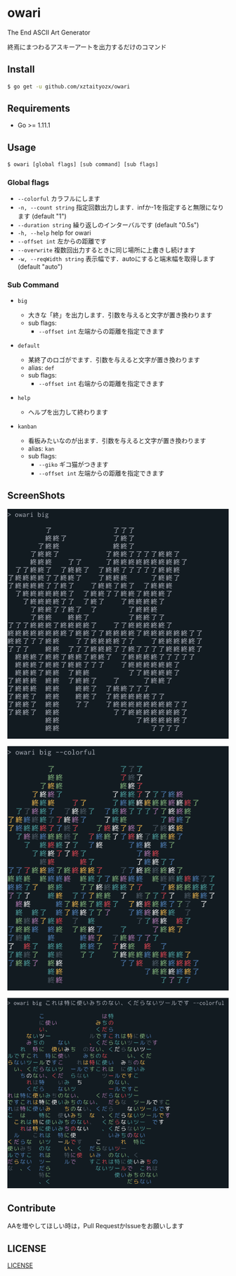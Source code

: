 # owari
The End ASCII Art Generator

終焉にまつわるアスキーアートを出力するだけのコマンド

## Install
```sh
$ go get -u github.com/xztaityozx/owari
```

## Requirements
- Go >= 1.11.1

## Usage

```sh
$ owari [global flags] [sub command] [sub flags]
```

### Global flags

-   `--colorful`          カラフルにします  
-   `-n, --count string`      指定回数出力します．infか-1を指定すると無限になります (default "1")  
-   `--duration string`   繰り返しのインターバルです (default "0.5s")  
-   `-h, --help`              help for owari  
-   `--offset int`        左からの距離です  
-   `--overwrite`         複数回出力するときに同じ場所に上書きし続けます  
-   `-w, --reqWidth string`   表示幅です．autoにすると端末幅を取得します (default "auto")  

### Sub Command
- `big`
    - 大きな「終」を出力します．引数を与えると文字が置き換わります
    - sub flags:
        - `--offset int` 左端からの距離を指定できます
- `default`
    - 某終了のロゴがでます．引数を与えると文字が置き換わります
    - alias: `def`
    - sub flags:
        - `--offset int` 右端からの距離を指定できます

- `help`
    - ヘルプを出力して終わります

- `kanban`
    - 看板みたいなのが出ます．引数を与えると文字が置き換わります
    - alias: `kan`
    - sub flags:
        - `--giko` ギコ猫がつきます
        - `--offset int` 左端からの距離を指定できます
        
## ScreenShots
![](./img/big.PNG)

![](./img/big2.PNG)

![](./img/big3.PNG)
        
        
## Contribute
AAを増やしてほしい時は，Pull RequestかIssueをお願いします

## LICENSE
[LICENSE](./LICENSE)

